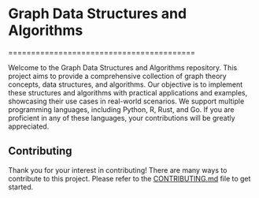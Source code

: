 # Graph Data Structures and Algorithms
=========================================

Welcome to the Graph Data Structures and Algorithms repository. This project aims to provide a comprehensive collection of graph theory concepts, data structures, and algorithms. Our objective is to implement these structures and algorithms with practical applications and examples, showcasing their use cases in real-world scenarios. We support multiple programming languages, including Python, R, Rust, and Go. If you are proficient in any of these languages, your contributions will be greatly appreciated.

## Contributing

Thank you for your interest in contributing! There are many ways to contribute to this project. Please refer to the [CONTRIBUTING.md](CONTRIBUTING.md) file to get started.
